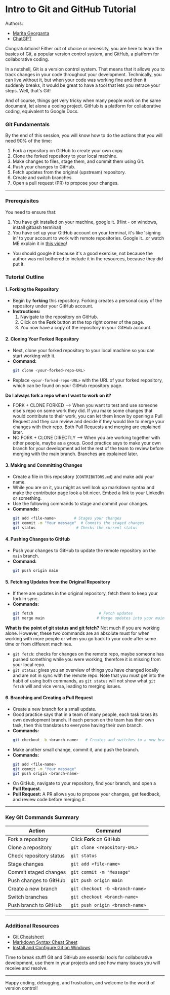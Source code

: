 # Intro to Git and GitHub Tutorial

Authors: 
- [Marita Georganta](https://education.github.com/git-cheat-sheet-education.pdf)
- [ChatGPT](https://chatgpt.com)

Congratulations! Either out of choice or necessity, you are here to learn the basics of Git, a popular version control system, and GitHub, a platform for collaborative coding.

In a nutshell, Git is a version control system. That means that it allows you to track changes in your code throughout your development. Technically, you can live without it, but when your code was working fine and then it suddenly breaks, it would be great to have a tool that lets you retrace your steps. Well, that's Git!

And of course, things get very tricky when many people work on the same document, let alone a coding project. GitHub is a platform for collaborative coding, equivalent to Google Docs. 

### **Git Fundamentals**
By the end of this session, you will know how to do the actions that you will need 90% of the time:
1. Fork a repository on GitHub to create your own copy.
2. Clone the forked repository to your local machine.
3. Make changes to files, stage them, and commit them using Git.
4. Push your changes to GitHub.
5. Fetch updates from the original (upstream) repository.
6. Create and switch branches.
7. Open a pull request (PR) to propose your changes.

---

### **Prerequisites**

You need to ensure that:
1. You have git installed on your machine, google it. (Hint - on windows, install gitbash terminal)
2. You have set up your GitHub account on your terminal, it's like 'signing in' to your account to work with remote repositories. Google it...or watch ME explain it in [this video](https://www.youtube.com/watch?v=CjIViY2LXbQ&t=1s)! 

* You should google it because it's a good exercise, not because the author was not bothered to include it in the resources, because they did put it. 

### **Tutorial Outline**

#### **1. Forking the Repository**
   - Begin by **forking** this repository. Forking creates a personal copy of the repository under your GitHub account.
   - **Instructions:**
     1. Navigate to the repository on GitHub.
     2. Click on the **Fork** button at the top right corner of the page.
     3. You now have a copy of the repository in your GitHub account.

#### **2. Cloning Your Forked Repository**
   - Next, clone your forked repository to your local machine so you can start working with it.
   - **Command:**
     ```bash
     git clone <your-forked-repo-URL>
     ```
   - Replace `<your-forked-repo-URL>` with the URL of your forked repository, which can be found on your GitHub repository page.

**Do I always fork a repo when I want to work on it?**
- FORK + CLONE FORKED --> When you want to test and use someone else's repo on some work they did. If you make some changes that would contribute to their work, you can let them know by opening a Pull Request and they can review and decide if they would like to merge your changes with their repo. Both Pull Requests and merging are explained later. 
- NO FORK + CLONE DIRECTLY --> When you are working together with other people, maybe as a group. Good practice says to make your own branch for your development ad let the rest of the team to review before merging with the main branch. Branches are explained later.

#### **3. Making and Committing Changes**
   - Create a file in this repository (`CONTRIBUTORS.md`) and make add your name.
   - While you are on it, you might as well look up markdown syntax and make the contributor page look a bit nicer. Embed a link to your LinkedIn or something.
   - Use the following commands to stage and commit your changes.
   - **Commands:**
     ```bash
     git add <file-name>        # Stages your changes
     git commit -m "Your message"  # Commits the staged changes
     git status                  # Checks the current status
     ```

#### **4. Pushing Changes to GitHub**
   - Push your changes to GitHub to update the remote repository on the `main` branch.
   - **Command:**
     ```bash
     git push origin main
     ```

#### **5. Fetching Updates from the Original Repository**
   - If there are updates in the original repository, fetch them to keep your fork in sync.
   - **Commands:**
     ```bash
     git fetch                             # Fetch updates 
     git merge main                       # Merge updates into your main branch
     ```

**What is the point of git status and git fetch?**
Not much if you are working alone. However, these two commands are an absolute must for when working with more people or when you go back to your code after some time or from different machines.
- `git fetch`: checks for changes on the remote repo, maybe someone has pushed something while you were working, therefore it is missing from your local repo.
- `git status`: gives you an overview of things you have changed locally and are not in sync with the remote repo.
Note that you must get into the habit of using both commands, as `git status` will not show what `git fetch` will and vice versa, leading to merging issues. 

#### **6. Branching and Creating a Pull Request**
   - Create a new branch for a small update.
   - Good practice says that in a team of many people, each task takes its own development branch. If each person on the team has their own task, then this translates to everyone having their own branch.
   - **Commands:**
     ```bash
     git checkout -b <branch-name>   # Creates and switches to a new branch
     ```
   - Make another small change, commit it, and push the branch.
   - **Commands:**
     ```bash
     git add <file-name>
     git commit -m "Your message"
     git push origin <branch-name>
     ```
   - On GitHub, navigate to your repository, find your branch, and open a **Pull Request**.
   - **Pull Request:** A PR allows you to propose your changes, get feedback, and review code before merging it.

---

### **Key Git Commands Summary**

| Action                           | Command                              |
|----------------------------------|--------------------------------------|
| Fork a repository                | Click **Fork** on GitHub             |
| Clone a repository               | `git clone <repository-URL>`         |
| Check repository status          | `git status`                         |
| Stage changes                    | `git add <file-name>`                |
| Commit staged changes            | `git commit -m "Message"`            |
| Push changes to GitHub           | `git push origin main`               |
| Create a new branch              | `git checkout -b <branch-name>`      |
| Switch branches                  | `git checkout <branch-name>`         |
| Push branch to GitHub            | `git push origin <branch-name>`      |


---

### **Additional Resources**
- [Git Cheatsheet](https://education.github.com/git-cheat-sheet-education.pdf)
- [Markdown Syntax Cheat Sheet](https://www.markdownguide.org/cheat-sheet/)
- [Install and Configure Git on Windows](https://www.youtube.com/watch?v=AdzKzlp66sQ&t=8s)

Time to break stuff! Git and GitHub are essential tools for collaborative development, use them in your projects and see how many issues you will receive and resolve.

---

Happy coding, debugging, and frustration, and welcome to the world of version control!
